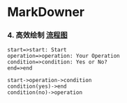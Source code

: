# MarkDowner


### 4. 高效绘制 [流程图](https://www.zybuluo.com/mdeditor?url=https://www.zybuluo.com/static/editor/md-help.markdown#7-流程图)
```flow
start=>start: Start
operation=>operation: Your Operation
condition=>condition: Yes or No?
end=>end

start->operation->condition
condition(yes)->end
condition(no)->operation
```

